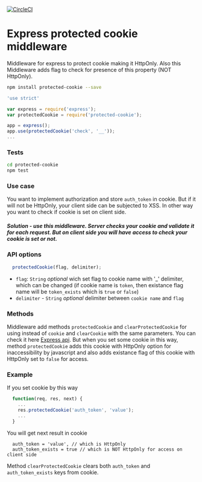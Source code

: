 [![CircleCI](https://circleci.com/gh/yankouskia/protected-cookie.svg?style=shield)](https://circleci.com/gh/yankouskia/protected-cookie)

# Express protected cookie middleware
Middleware for express to protect cookie making it HttpOnly.
Also this Middleware adds flag to check for presence of this property (NOT HttpOnly).

``` sh
npm install protected-cookie --save
```


``` js
'use strict'

var express = require('express');
var protectedCookie = require('protected-cookie');

app = express();
app.use(protectedCookie('check', '__'));
...
```

### Tests

``` sh
cd protected-cookie
npm test
```


### Use case
You want to implement authorization and store `auth_token` in cookie.
But if it will not be HttpOnly, your client side can be subjected to XSS.
In other way you want to check if cookie is set on client side.
##### Solution - use this middleware. Server checks your cookie and validate it for each request. But on client side you will have access to check your cookie is set or not.

### API options

``` js
  protectedCookie(flag, delimiter);
```

 - `flag`: `String` *optional* wich set flag to cookie name with '_' delimiter, which can be changed (if cookie name is `token`, then existance flag name will be `token_exists` which is `true` or `false`)
 - `delimiter` - `String` *optional* delimiter between `cookie name` and `flag`

### Methods
Middleware add methods `protectedCookie` and `clearProtectedCookie` for using instead of `cookie` and `clearCookie` with the same parameters. You can check it here [Express api](http://expressjs.com/ru/api.html). But when you set some cookie in this way, method `protectedCookie` adds this cookie with HttpOnly option for inaccessibility by javascript and also adds existance flag of this cookie with HttpOnly set to `false` for access.

### Example
If you set cookie by this way
``` js
  function(req, res, next) {
    ...
    res.protectedCookie('auth_token', 'value');
    ...
  }
```

You will get next result in cookie
```
  auth_token = 'value', // which is HttpOnly
  auth_token_exists = true // which is NOT HttpOnly for access on client side
```
Method `clearProtectedCookie` clears both `auth_token` and `auth_token_exists` keys from cookie.
